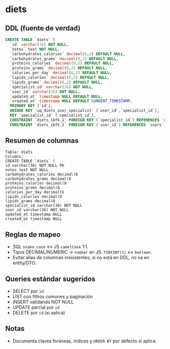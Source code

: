 # diets

## DDL (fuente de verdad)

```sql
CREATE TABLE `diets` (
  `id` varchar(36) NOT NULL,
  `notes` text NOT NULL,
  `carbohydrates_calories` decimal(8,2) DEFAULT NULL,
  `carbohydrates_grams` decimal(8,2) DEFAULT NULL,
  `proteins_calories` decimal(8,2) DEFAULT NULL,
  `proteins_grams` decimal(8,2) DEFAULT NULL,
  `calories_per_day` decimal(6,2) DEFAULT NULL,
  `lipids_calories` decimal(8,2) DEFAULT NULL,
  `lipids_grams` decimal(8,2) DEFAULT NULL,
  `specialist_id` varchar(36) NOT NULL,
  `user_id` varchar(36) NOT NULL,
  `updated_at` timestamp NULL DEFAULT NULL,
  `created_at` timestamp NULL DEFAULT CURRENT_TIMESTAMP,
  PRIMARY KEY (`id`),
  UNIQUE KEY `uq_diets_user_specialist` (`user_id`,`specialist_id`),
  KEY `specialist_id` (`specialist_id`),
  CONSTRAINT `diets_ibfk_1` FOREIGN KEY (`specialist_id`) REFERENCES `users` (`id`),
  CONSTRAINT `diets_ibfk_2` FOREIGN KEY (`user_id`) REFERENCES `users` (`id`));
```

## Resumen de columnas

```
Table: diets
Columns:
CREATE TABLE `diets` (
id varchar(36) NOT NULL PK
notes text NOT NULL
carbohydrates_calories decimal(8
carbohydrates_grams decimal(8
proteins_calories decimal(8
proteins_grams decimal(8
calories_per_day decimal(6
lipids_calories decimal(8
lipids_grams decimal(8
specialist_id varchar(36) NOT NULL
user_id varchar(36) NOT NULL
updated_at timestamp NULL
created_at timestamp NULL
```

## Reglas de mapeo

- SQL `snake_case` ↔ JS `camelCase` 1:1.
- Tipos DECIMAL/NUMERIC → `number` en JS. `TINYINT(1)` ↔ `boolean`.
- Evitar alias de columnas inexistentes; si no está en DDL, no va en entity/DTO.

## Queries estándar sugeridos

- SELECT por `id`
- LIST con filtros comunes y paginación
- INSERT validando NOT NULL
- UPDATE parcial por `id`
- DELETE por `id` (si aplica)

## Notas

- Documenta claves foráneas, índices y `ORDER BY` por defecto si aplica.

